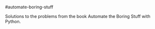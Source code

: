 #automate-boring-stuff

Solutions to the problems from the book Automate the Boring Stuff with Python.
